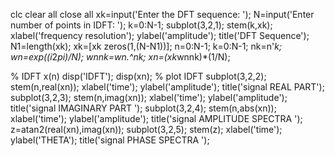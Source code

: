 clc
clear all
close all
xk=input('Enter the DFT sequence:  ');
N=input('Enter number of points in IDFT:  ');
k=0:N-1;
subplot(3,2,1);
stem(k,xk);
xlabel('frequency resolution');
ylabel('amplitude');
title('DFT Sequence'); 
N1=length(xk);
xk=[xk zeros(1,(N-N1))];
n=0:N-1;
k=0:N-1;
nk=n'*k;
wn=exp((i*2*pi)/N);
wnnk=wn.^nk;
xn=(xk*wnnk)*(1/N);
 
% IDFT x(n)
disp('IDFT');
disp(xn);
% plot IDFT
subplot(3,2,2);
stem(n,real(xn));
xlabel('time');
ylabel('amplitude');
title('signal REAL PART');
subplot(3,2,3);
stem(n,imag(xn));
xlabel('time');
ylabel('amplitude');
title('signal IMAGINARY PART ');
subplot(3,2,4);
stem(n,abs(xn));
xlabel('time');
ylabel('amplitude');
title('signal AMPLITUDE SPECTRA '); 
z=atan2(real(xn),imag(xn));
subplot(3,2,5);	
stem(z);
xlabel('time');
ylabel('THETA');
title('signal PHASE SPECTRA ');
